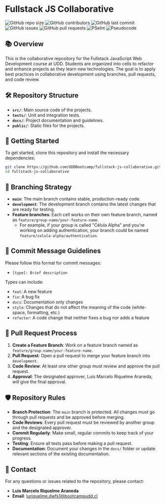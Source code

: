 # Fullstack JS Collaborative

![GitHub repo size](https://img.shields.io/github/repo-size/UDDBootcamp/fullstack-js-collaborative)
![GitHub contributors](https://img.shields.io/github/contributors/UDDBootcamp/fullstack-js-collaborative)
![GitHub last commit](https://img.shields.io/github/last-commit/UDDBootcamp/fullstack-js-collaborative)
![GitHub issues](https://img.shields.io/github/issues/UDDBootcamp/fullstack-js-collaborative)
![GitHub pull requests](https://img.shields.io/github/issues-pr/UDDBootcamp/fullstack-js-collaborative)
![PSeInt](https://img.shields.io/badge/pseudocode-PSeInt-blue?logo=data:image/png;base64,iVBORw0KGgoAAAANSUhEUgAAAAUAAAAFCAYAAACNbyblAAAAHElEQVQI12P4//8/w38GIAXDIBKE0DHxgljNBAAO9TXL0Y4OHwAAAABJRU5ErkJggg==)
![Pseudocode](https://img.shields.io/badge/language-Pseudocode-yellow)

## 📚 Overview

This is the collaborative repository for the Fullstack JavaScript Web Development course at UDD. Students are organized into cells to refactor and enhance projects as they learn new technologies. The goal is to apply best practices in collaborative development using branches, pull requests, and code review.

## 🛠️ Repository Structure

- **`src/`**: Main source code of the projects.
- **`tests/`**: Unit and integration tests.
- **`docs/`**: Project documentation and guidelines.
- **`public/`**: Static files for the projects.

## 🚀 Getting Started

To get started, clone this repository and install the necessary dependencies:

```bash
git clone https://github.com/UDDBootcamp/fullstack-js-collaborative.git
cd fullstack-js-collaborative
```

## 🔀 Branching Strategy

- **`main`**: The main branch contains stable, production-ready code.
- **`development`**: The development branch contains the latest changes that are ready for testing.
- **Feature branches**: Each cell works on their own feature branch, named as `feature/group-name/your-feature-name`. 
  - For example, if your group is called "Célula Alpha" and you're working on adding authentication, your branch could be named `feature/celula-alpha/authentication`.

## 📝 Commit Message Guidelines

Please follow this format for commit messages:

- `[type]: Brief description`

Types can include:
- `feat`: A new feature
- `fix`: A bug fix
- `docs`: Documentation only changes
- `style`: Changes that do not affect the meaning of the code (white-space, formatting, etc.)
- `refactor`: A code change that neither fixes a bug nor adds a feature

## 🔄 Pull Request Process

1. **Create a Feature Branch**: Work on a feature branch named as `feature/group-name/your-feature-name`.
2. **Pull Request**: Open a pull request to merge your feature branch into `development`.
3. **Code Review**: At least one other group must review and approve the pull request.
4. **Approval**: The designated approver, Luis Marcelo Riquelme Araneda, will give the final approval.

## 🛡️ Repository Rules

- **Branch Protection**: The `main` branch is protected. All changes must go through pull requests and be approved before merging.
- **Code Reviews**: Every pull request must be reviewed by another group and the designated approver.
- **Commit Regularly**: Make small, regular commits to keep track of your progress.
- **Testing**: Ensure all tests pass before making a pull request.
- **Documentation**: Document your changes in the `docs/` folder or update relevant sections of the existing documentation.

## 🔗 Contact

For any questions or issues related to the repository, please contact:

- **Luis Marcelo Riquelme Araneda**
- **Email**: luriquelme.dwfs1@bootcampudd.cl
